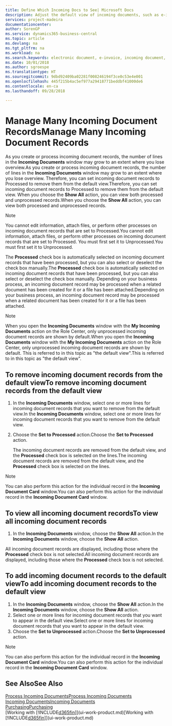 ```yaml
---
title: Define Which Incoming Docs to See| Microsoft Docs
description: Adjust the default view of incoming documents, such as e-invoices, to improve your overview of processed and unprocessed records.
services: project-madeira
documentationcenter: 
author: SorenGP
ms.service: dynamics365-business-central
ms.topic: article
ms.devlang: na
ms.tgt_pltfrm: na
ms.workload: na
ms.search.keywords: electronic document, e-invoice, incoming document, OCR, ecommerce, document exchange, import invoice
ms.date: 10/01/2018
ms.author: sgroespe
ms.translationtype: HT
ms.sourcegitcommit: 9dbd92409ba02281f008246194f3ce0c53e4e001
ms.openlocfilehash: 445f215b4ac5ef977a29418771beddbf41000de6
ms.contentlocale: en-ca
ms.lasthandoff: 09/28/2018

---
```

# <a name="manage-many-incoming-document-records"></a><span data-ttu-id="f16b0-103">Manage Many Incoming Document Records</span><span class="sxs-lookup"><span data-stu-id="f16b0-103">Manage Many Incoming Document Records</span></span>
<span data-ttu-id="f16b0-104">As you create or process incoming document records, the number of lines in the **Incoming Documents** window may grow to an extent where you lose overview.</span><span class="sxs-lookup"><span data-stu-id="f16b0-104">As you create or process incoming document records, the number of lines in the **Incoming Documents** window may grow to an extent where you lose overview.</span></span> <span data-ttu-id="f16b0-105">Therefore, you can set incoming document records to Processed to remove them from the default view.</span><span class="sxs-lookup"><span data-stu-id="f16b0-105">Therefore, you can set incoming document records to Processed to remove them from the default view.</span></span> <span data-ttu-id="f16b0-106">When you choose the **Show All** action, you can view both processed and unprocessed records.</span><span class="sxs-lookup"><span data-stu-id="f16b0-106">When you choose the **Show All** action, you can view both processed and unprocessed records.</span></span>

> [!NOTE]  
>   <span data-ttu-id="f16b0-107">You cannot edit information, attach files, or perform other processes on incoming document records that are set to Processed.</span><span class="sxs-lookup"><span data-stu-id="f16b0-107">You cannot edit information, attach files, or perform other processes on incoming document records that are set to Processed.</span></span> <span data-ttu-id="f16b0-108">You must first set it to Unprocessed.</span><span class="sxs-lookup"><span data-stu-id="f16b0-108">You must first set it to Unprocessed.</span></span>

<span data-ttu-id="f16b0-109">The **Processed** check box is automatically selected on incoming document records that have been processed, but you can also select or deselect the check box manually.</span><span class="sxs-lookup"><span data-stu-id="f16b0-109">The **Processed** check box is automatically selected on incoming document records that have been processed, but you can also select or deselect the check box manually.</span></span> <span data-ttu-id="f16b0-110">Depending on your business process, an incoming document record may be processed when a related document has been created for it or a file has been attached.</span><span class="sxs-lookup"><span data-stu-id="f16b0-110">Depending on your business process, an incoming document record may be processed when a related document has been created for it or a file has been attached.</span></span>

> [!NOTE]  
>   <span data-ttu-id="f16b0-111">When you open the **Incoming Documents** window with the **My Incoming Documents** action on the Role Center, only unprocessed incoming document records are shown by default.</span><span class="sxs-lookup"><span data-stu-id="f16b0-111">When you open the **Incoming Documents** window with the **My Incoming Documents** action on the Role Center, only unprocessed incoming document records are shown by default.</span></span> <span data-ttu-id="f16b0-112">This is referred to in this topic as "the default view".</span><span class="sxs-lookup"><span data-stu-id="f16b0-112">This is referred to in this topic as "the default view".</span></span>

## <a name="to-remove-incoming-document-records-from-the-default-view"></a><span data-ttu-id="f16b0-113">To remove incoming document records from the default view</span><span class="sxs-lookup"><span data-stu-id="f16b0-113">To remove incoming document records from the default view</span></span>
1. <span data-ttu-id="f16b0-114">In the **Incoming Documents** window, select one or more lines for incoming document records that you want to remove from the default view.</span><span class="sxs-lookup"><span data-stu-id="f16b0-114">In the **Incoming Documents** window, select one or more lines for incoming document records that you want to remove from the default view.</span></span>
2. <span data-ttu-id="f16b0-115">Choose the **Set to Processed** action.</span><span class="sxs-lookup"><span data-stu-id="f16b0-115">Choose the **Set to Processed** action.</span></span>

    <span data-ttu-id="f16b0-116">The incoming document records are removed from the default view, and the **Processed** check box is selected on the lines.</span><span class="sxs-lookup"><span data-stu-id="f16b0-116">The incoming document records are removed from the default view, and the **Processed** check box is selected on the lines.</span></span>

> [!NOTE]  
>   <span data-ttu-id="f16b0-117">You can also perform this action for the individual record in the **Incoming Document Card** window.</span><span class="sxs-lookup"><span data-stu-id="f16b0-117">You can also perform this action for the individual record in the **Incoming Document Card** window.</span></span>

## <a name="to-view-all-incoming-document-records"></a><span data-ttu-id="f16b0-118">To view all incoming document records</span><span class="sxs-lookup"><span data-stu-id="f16b0-118">To view all incoming document records</span></span>
1. <span data-ttu-id="f16b0-119">In the **Incoming Documents** window, choose the **Show All** action.</span><span class="sxs-lookup"><span data-stu-id="f16b0-119">In the **Incoming Documents** window, choose the **Show All** action.</span></span>

<span data-ttu-id="f16b0-120">All incoming document records are displayed, including those where the **Processed** check box is not selected.</span><span class="sxs-lookup"><span data-stu-id="f16b0-120">All incoming document records are displayed, including those where the **Processed** check box is not selected.</span></span>

## <a name="to-add-incoming-document-records-to-the-default-view"></a><span data-ttu-id="f16b0-121">To add incoming document records to the default view</span><span class="sxs-lookup"><span data-stu-id="f16b0-121">To add incoming document records to the default view</span></span>
1. <span data-ttu-id="f16b0-122">In the **Incoming Documents** window, choose the **Show All** action.</span><span class="sxs-lookup"><span data-stu-id="f16b0-122">In the **Incoming Documents** window, choose the **Show All** action.</span></span>
2. <span data-ttu-id="f16b0-123">Select one or more lines for incoming document records that you want to appear in the default view.</span><span class="sxs-lookup"><span data-stu-id="f16b0-123">Select one or more lines for incoming document records that you want to appear in the default view.</span></span>
3. <span data-ttu-id="f16b0-124">Choose the **Set to Unprocessed** action.</span><span class="sxs-lookup"><span data-stu-id="f16b0-124">Choose the **Set to Unprocessed** action.</span></span>  

> [!NOTE]  
>   <span data-ttu-id="f16b0-125">You can also perform this action for the individual record in the **Incoming Document Card** window.</span><span class="sxs-lookup"><span data-stu-id="f16b0-125">You can also perform this action for the individual record in the **Incoming Document Card** window.</span></span>

## <a name="see-also"></a><span data-ttu-id="f16b0-126">See Also</span><span class="sxs-lookup"><span data-stu-id="f16b0-126">See Also</span></span>
[<span data-ttu-id="f16b0-127">Process Incoming Documents</span><span class="sxs-lookup"><span data-stu-id="f16b0-127">Process Incoming Documents</span></span>](across-process-income-documents.md)  
[<span data-ttu-id="f16b0-128">Incoming Documents</span><span class="sxs-lookup"><span data-stu-id="f16b0-128">Incoming Documents</span></span>](across-income-documents.md)  
[<span data-ttu-id="f16b0-129">Purchasing</span><span class="sxs-lookup"><span data-stu-id="f16b0-129">Purchasing</span></span>](purchasing-manage-purchasing.md)  
<span data-ttu-id="f16b0-130">[Working with [!INCLUDE[d365fin](includes/d365fin_md.md)]](ui-work-product.md)</span><span class="sxs-lookup"><span data-stu-id="f16b0-130">[Working with [!INCLUDE[d365fin](includes/d365fin_md.md)]](ui-work-product.md)</span></span>


